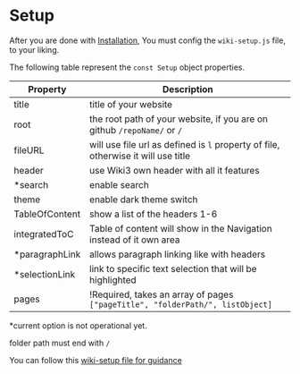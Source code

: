 # Setup

After you are done with [Installation](/Wiki3/Main/Getting%20Started/Installation), You must config the `wiki-setup.js` file, to your liking.

The following table represent the `const Setup` object properties.

| Property | Description |
| --- | --- |
| title | title of your website |
| root  | the root path of your website, if you are on github `/repoName/` or `/`
| fileURL | will use file url as defined is `l` property of file, otherwise it will use title |
| header  | use Wiki3 own header with all it features |
| *search | enable search |
| theme   | enable dark theme switch |
| TableOfContent  | show a list of the headers 1-6 |
| integratedToC   | Table of content will show in the Navigation instead of it own area |
| *paragraphLink  | allows paragraph linking like with headers |
| *selectionLink  | link to specific text selection that will be highlighted |
| pages | !Required, takes an array of pages `["pageTitle", "folderPath/", listObject]`


*current option is not operational yet.

folder path must end with `/`

You can follow this [wiki-setup file for guidance](https://github.com/MustafaHi/Wiki3/blob/website/wiki-setup.js)